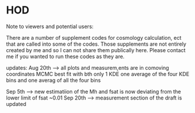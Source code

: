# HOD
Note to viewers and potential users:

There are a number of supplement codes for cosmology calculation, ect that are called into some of the codes. Those supplements are not entirely created by me and so I can not share them publically here. Please contact me if you wanted to run these codes as they are.  


updates:
Aug 20th --> all plots and measurem,ents are in comoving coordinates
MCMC best fit with bth only 1 KDE one average of the four KDE bins and one averag of all the four bins

Sep 5th --> new estimatiion of the Mh and fsat is now deviating from the lower limit of fsat ~0.01 
Sep 20th --> measurement section of the draft is updated
